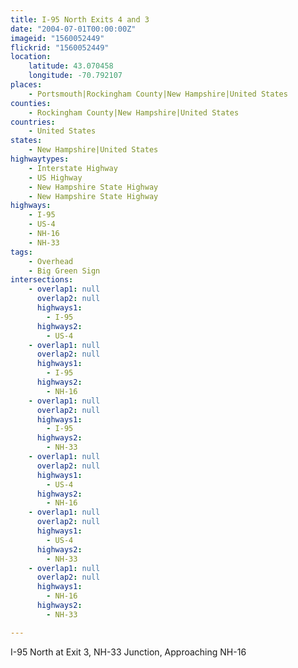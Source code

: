 ```yaml
---
title: I-95 North Exits 4 and 3
date: "2004-07-01T00:00:00Z"
imageid: "1560052449"
flickrid: "1560052449"
location:
    latitude: 43.070458
    longitude: -70.792107
places:
    - Portsmouth|Rockingham County|New Hampshire|United States
counties:
    - Rockingham County|New Hampshire|United States
countries:
    - United States
states:
    - New Hampshire|United States
highwaytypes:
    - Interstate Highway
    - US Highway
    - New Hampshire State Highway
    - New Hampshire State Highway
highways:
    - I-95
    - US-4
    - NH-16
    - NH-33
tags:
    - Overhead
    - Big Green Sign
intersections:
    - overlap1: null
      overlap2: null
      highways1:
        - I-95
      highways2:
        - US-4
    - overlap1: null
      overlap2: null
      highways1:
        - I-95
      highways2:
        - NH-16
    - overlap1: null
      overlap2: null
      highways1:
        - I-95
      highways2:
        - NH-33
    - overlap1: null
      overlap2: null
      highways1:
        - US-4
      highways2:
        - NH-16
    - overlap1: null
      overlap2: null
      highways1:
        - US-4
      highways2:
        - NH-33
    - overlap1: null
      overlap2: null
      highways1:
        - NH-16
      highways2:
        - NH-33

---
```

I-95 North at Exit 3, NH-33 Junction, Approaching NH-16